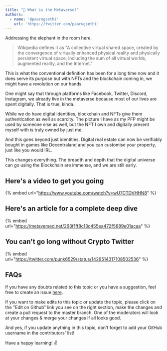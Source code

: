 ```yaml
---
title: "🌆 What is the Metaverse?"
authors:
  - name: '@paarugsethi'
    url: 'https://twitter.com/paarugsethi'
---
```


Addressing the elephant in the room here.

>Wikipedia defines it as "A collective virtual shared space, created by the convergence of virtually enhanced physical reality and physically persistent virtual space, including the sum of all virtual worlds, augmented reality, and the Internet."

This is what the conventional definition has been for a long time now and it does serve its purpose but with NFTs and the blockchain coming in, we might have a revolution on our hands.

One might say that through platforms like Facebook, Twitter, Discord, Instagram, we already live in the metaverse because most of our lives are spent digitally. That is true, kinda.

While we do have digital identities, blockchain and NFTs give them authentication as well as scarcity. The picture I have as my PFP might be used by someone else as well, but the NFT I own and digitally present myself with is truly owned by just me.

And this goes beyond just identities. Digital real estate can now be verifiably bought in games like Decentraland and you can customise your property, just like you would IRL.

This changes everything. The breadth and depth that the digital universe can go using the Blockchain are immense, and we are still early.

## Here's a video to get you going

{% embed url="https://www.youtube.com/watch?v=wU7CTDVHHN8" %}

## Here's an article for a complete deep dive

{% embed url="https://metaversed.net/263f1ff8c13c455ea472f5689e01acaa" %}

## You can't go long without Crypto Twitter

{% embed url="https://twitter.com/punk6529/status/1429514317108502536" %}

## FAQs

If you have any doubts related to this topic or you have a suggestion, feel free to create an issue [here](https://github.com/SuperteamDAO/ground-zero/issues).

If you want to make edits to this topic or update the topic, please click on the "Edit on Github" link you see on the right section, make the changes and create a pull request to the master branch. One of the moderators will look at your changes & merge your changes if all looks good.

And yes, if you update anything in this topic, don't forget to add your GitHub username in the contributors' list!

Have a happy learning! ✌️
